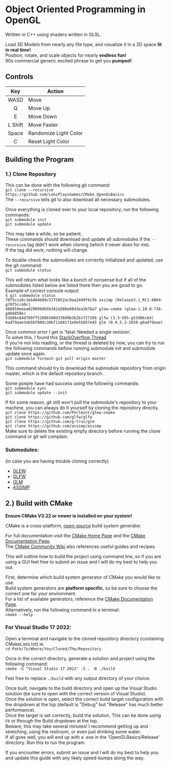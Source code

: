 # Object Oriented Programming in OpenGL  
Written in C++ using shaders written in GLSL.

Load 3D Models from nearly any file type, and visualize it in a 3D space **lit in real time!** \
Position, rotate, and scale objects for nearly **endless fun!** \
90s commercial generic excited phrase to get you **pumped!**

## Controls
|**Key**|**Action**|
|:---:|---|
|WASD|Move|
|Q|Move Up|
|E|Move Down|
|L Shift|Move Faster|
|Space|Randomize Light Color|
|C|Reset Light Color|

## Building the Program
### 1.) Clone Repository
This can be done with the following git command: \
`git clone --recursive https://github.com/LensPlaysGames/CMake_OpenGLBasics` \
The `--recursive` tells git to also download all necessary submodules.

Once everything is cloned over to your local repository, run the following commands: \
`git submodule init` \
`git submodule update`

This may take a while, so be patient. \
These commands should download and update all submodules if the `--recursive` tag didn't work when cloning (which it never does for me). \
If the tag did work, nothing will change.

To double-check the submodules are correctly initialized and updated, use the git command: \
`git submodule status`

This will return what looks like a bunch of nonsense but if all of the submodules listed below are listed there then you are good to go. \
Example of correct console output: \
`$ git submodule status` \
 `70f5cca9c3ebd84b89c5775852ac9aa2449f6c5b assimp (Release3.1_RC1-8864-g70f5cca9c)` \
 `466859eeea029099db5b342a506e68d3ea3b78a7 glew-cmake (glew-1.10.0-716-g466859e)` \
 `53d86c64d709ff52886580d338d9b3b2b1f27266 glfw (3.3-505-g53d86c64)` \
 `6ad79aae3eb5bf809c30bf1168171e9e55857e45 glm (0.9.5.3-2659-g6ad79aae)`

Once common error I get is 'fatal: Needed a single revision'. \
To solve this, I found this [StackOverflow Thread](https://stackoverflow.com/questions/38227598/git-submodule-update-init-gives-error-fatal-needed-a-single-revision-unable-t) \
If you're not into reading, or the thread is deleted by now, you can try to run the following commands before running submodule init and submodule update once again. \
`git submodule foreach git pull origin master`

This command should try to download the submodule repository from origin master, which is the default repository branch.

Some poeple have had success using the following commands: \
`git submodule sync` \
`git submodule update --init`

If for some reason, git still won't pull the submodule's repository to your machine, you can always do it yourself by cloning the repository directly. \
`git clone https://github.com/Perlmint/glew-cmake` \
`git clone https://github.com/glfw/glfw` \
`git clone https://github.com/g-truc/glm` \
`git clone https://github.com/assimp/assimp` \
Make sure to delete the existing empty directory before running the clone command or git will complain.

### Submodules:
(in case you are having trouble cloning correctly)
- [GLEW](https://github.com/Perlmint/glew-cmake)
- [GLFW](https://github.com/glfw/glfw)
- [GLM](https://github.com/g-truc/glm)
- [ASSIMP](https://github.com/assimp/assimp)

## 2.) Build with CMake
**Ensure CMake V3.22 or newer is installed on your system!**

CMake is a cross-platform, [open-source](https://github.com/Kitware/CMake) build system generator. 

For full documentation visit the [CMake Home Page](https://cmake.org/) and the [CMake Documentation Page](https://cmake.org/documentation). \
The [CMake Community Wiki](https://gitlab.kitware.com/cmake/community/-/wikis/home) also references useful guides and recipes.

This will outline how to build the project using command line, so if you are using a GUI feel free to submit an issue and I will do my best to help you out.

First, determine which build system generator of CMake you would like to use. \
Build system generators are **platform specific**, so be sure to choose the correct one for your environment. \
For a list of available generators, reference the [CMake Documentation Page](https://cmake.org/documentation). \
Alternatively, run the following command in a terminal: \
`cmake --help`

### For Visual Studio 17 2022:
Open a terminal and navigate to the cloned repository directory (containing CMakeLists.txt) ie. \
`cd Path/To/Where/You/Cloned/The/Repository`

Once in the correct directory, generate a solution and project using the following command: \
`cmake -G "Visual Studio 17 2022" -S . -B ./build`

Feel free to replace `./build` with any output directory of your choice.

Once built, navigate to the build directory and open up the Visual Studio solution (be sure to open with the correct version of Visual Studio). \
Once the solution is open, select the correct build target configuration with the dropdown at the top (default is "Debug" but "Release" has much better performance). \
Once the target is set correctly, build the solution. This can be done using `F6` or through the Build dropdown at the top. \
Beware, this may take several minutes! I recommend getting up and stretching, using the restroom, or even just drinking some water. \
If all goes well, you will end up with a .exe in the 'OpenGLBasics/Release' directory. Run this to run the program.

If you encounter errors, submit an issue and I will do my best to help you and update this guide with any likely speed-bumps along the way.
